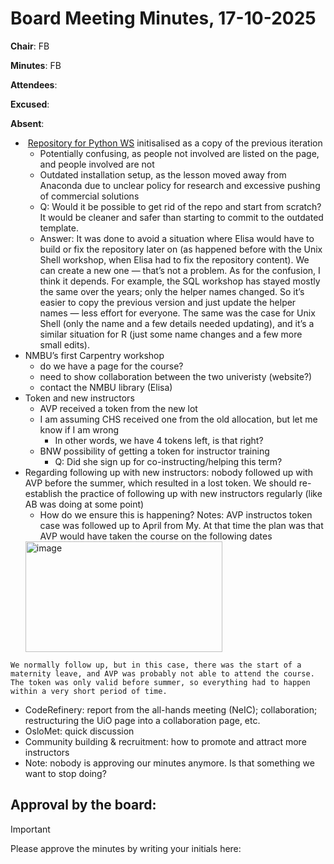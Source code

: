 # Board Meeting Minutes, 17-10-2025

**Chair**: FB

**Minutes**: FB

**Attendees**:

**Excused**:

**Absent**:

   *  [Repository for Python WS](https://uio-carpentry.github.io/2025-10-29/) initisalised as a copy of the previous iteration
     * Potentially confusing, as people not involved are listed on the page, and people involved are not
     * Outdated installation setup, as the lesson moved away from Anaconda due to unclear policy for research and excessive pushing of commercial solutions
     * Q: Would it be possible to get rid of the repo and start from scratch? It would be cleaner and safer than starting to commit to the outdated template.
     * Answer: It was done to avoid a situation where Elisa would have to build or fix the repository later on (as happened before with the Unix Shell workshop, when Elisa had to fix the repository content).
               We can create a new one — that’s not a problem.
               As for the confusion, I think it depends. For example, the SQL workshop has stayed mostly the same over the years; only the helper names changed. So it’s easier to copy the previous version and just update the helper names — less effort for everyone. The same was the case for Unix Shell (only the                 name and a few details needed updating), and it’s a similar situation for R (just some name changes and a few more small edits).
   * NMBU’s first Carpentry workshop
     * do we have a page for the course?
     * need to show collaboration between the two univeristy (website?)
     * contact the NMBU library (Elisa)
   * Token and new instructors
     * AVP received a token from the new lot
     * I am assuming CHS received one from the old allocation, but let me know if I am wrong
       * In other words, we have 4 tokens left, is that right? 
     * BNW possibility of getting a token for instructor training
       * Q: Did she sign up for co-instructing/helping this term?
   * Regarding following up with new instructors: nobody followed up with AVP before the summer, which resulted in a lost token. We should re-establish the practice of following up with new instructors regularly (like AB was doing at some point)
     * How do we ensure this is happening?
     Notes: AVP instructos token case was followed up to April from My. At that time the plan was that AVP would have taken the course on the following dates
     <img width="315" height="177" alt="image" src="https://github.com/user-attachments/assets/d75d326d-7bee-4a19-8a4d-2591752713c1" />
    We normally follow up, but in this case, there was the start of a maternity leave, and AVP was probably not able to attend the course. The token was only valid before summer, so everything had to happen within a very short period of time.
   * CodeRefinery: report from the all-hands meeting (NeIC); collaboration; restructuring the UiO page into a collaboration page, etc.
   * OsloMet: quick discussion
   * Community building & recruitment: how to promote and attract more instructors
   * Note: nobody is approving our minutes anymore. Is that something we want to stop doing?

## Approval by the board:
> [!Important]
> Please approve the minutes by writing your initials here:
>
